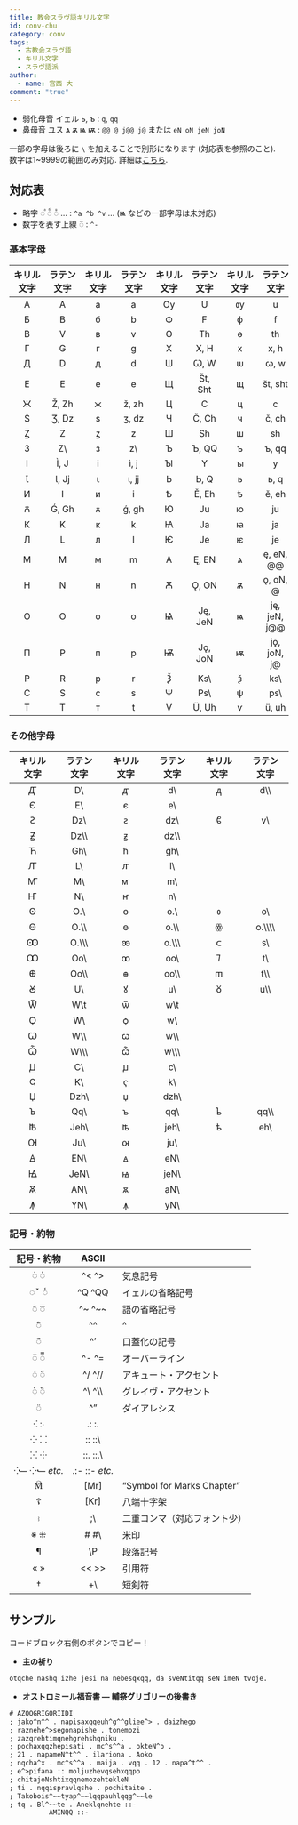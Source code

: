 ```yaml
---
title: 教会スラヴ語キリル文字
id: conv-chu
category: conv
tags:
  - 古教会スラヴ語
  - キリル文字
  - スラヴ語派
author:
  - name: 宮西 大
comment: "true"
---
```

- 弱化母音 イェル <span cyrs>ь, ъ</span> : `q`, `qq`
- 鼻母音 ユス <span cyrs>ѧ ѫ ѩ ѭ</span> : `@@ @ j@@ j@` または `eN oN jeN joN`

一部の字母は後ろに `\` を加えることで別形になります (対応表を参照のこと).  
数字は1~9999の範囲のみ対応. 詳細は[こちら](/upload/conv-chu.pdf).

<HLConverter src="/conv/chu.tsv" fontRight="Monomakh Unicode" />

## 対応表

- 略字 <span cyrs>◌ⷶ  ◌ⷠ ◌ⷡ</span> ... : `^a ^b ^v` ... (<span cyrs>ѩ</span> などの一部字母は未対応)
- 数字を表す上線 <span cyrs>◌̅</span> : `^-`

### 基本字母

|キ⁠リ⁠ル文⁠字|ラ⁠テ⁠ン文⁠字|キ⁠リ⁠ル文⁠字|ラ⁠テ⁠ン文⁠字|キ⁠リ⁠ル文⁠字|ラ⁠テ⁠ン文⁠字|キ⁠リ⁠ル文⁠字|ラ⁠テ⁠ン文⁠字|
|:----:|:----:|:----:|:----:|:----:|:----:|:----:|:----:|
|<span cyrs>А</span>|A|<span cyrs>а</span>|a|<span cyrs>Оу</span>|U|<span cyrs>ᲂу</span>|u|
|<span cyrs>Б</span>|B|<span cyrs>б</span>|b|<span cyrs>Ф</span>|F|<span cyrs>ф</span>|f|
|<span cyrs>В</span>|V|<span cyrs>в</span>|v|<span cyrs>Ѳ</span>|Th|<span cyrs>ѳ</span>|th|
|<span cyrs>Г</span>|G|<span cyrs>г</span>|g|<span cyrs>Х</span>|X, H|<span cyrs>х</span>|x, h|
|<span cyrs>Д</span>|D|<span cyrs>д</span>|d|<span cyrs>Ѡ</span>|Ꞷ, W|<span cyrs>ѡ</span>|ꞷ, w|
|<span cyrs>Е</span>|E|<span cyrs>е</span>|e|<span cyrs>Щ</span>|Št, Sht|<span cyrs>щ</span>|št, sht|
|<span cyrs>Ж</span>|Ž, Zh|<span cyrs>ж</span>|ž, zh|<span cyrs>Ц</span>|C|<span cyrs>ц</span>|c|
|<span cyrs>Ѕ</span>|Ʒ, Dz|<span cyrs>ѕ</span>|ʒ, dz|<span cyrs>Ч</span>|Č, Ch|<span cyrs>ч</span>|č, ch|
|<span cyrs>Ꙁ</span>|Z|<span cyrs>ꙁ</span>|z|<span cyrs>Ш</span>|Sh|<span cyrs>ш</span>|sh|
|<span cyrs>З</span>|Z\\ |<span cyrs>з</span>|z\\ |<span cyrs>Ъ</span>|Ъ, QQ|<span cyrs>ъ</span>|ъ, qq|
|<span cyrs>І</span>|Ì, J|<span cyrs>і</span>|ì, j|<span cyrs>Ꙑ</span>|Y|<span cyrs>ꙑ</span>|y|
|<span cyrs>Ꙇ</span>|Ɩ, Jj|<span cyrs>ꙇ</span>|ɩ, jj|<span cyrs>Ь</span>|Ь, Q|<span cyrs>ь</span>|ь, q|
|<span cyrs>И</span>|I|<span cyrs>и</span>|i|<span cyrs>Ѣ</span>|Ě, Eh|<span cyrs>ѣ</span>|ě, eh|
|<span cyrs>Ꙉ</span>|Ǵ, Gh|<span cyrs>ꙉ</span>|ǵ, gh|<span cyrs>Ю</span>|Ju|<span cyrs>ю</span>|ju|
|<span cyrs>К</span>|K|<span cyrs>к</span>|k|<span cyrs>Ꙗ</span>|Ja|<span cyrs>ꙗ</span>|ja|
|<span cyrs>Л</span>|L|<span cyrs>л</span>|l|<span cyrs>Ѥ</span>|Je|<span cyrs>ѥ</span>|je|
|<span cyrs>М</span>|M|<span cyrs>м</span>|m|<span cyrs>Ѧ</span>|Ę, EN|<span cyrs>ѧ</span>|ę, eN, @@|
|<span cyrs>Н</span>|N|<span cyrs>н</span>|n|<span cyrs>Ѫ</span>|Ǫ, ON|<span cyrs>ѫ</span>|ǫ, oN, @|
|<span cyrs>О</span>|O|<span cyrs>о</span>|o|<span cyrs>Ѩ</span>|Ję, JeN|<span cyrs>ѩ</span>|ję, jeN, j@@|
|<span cyrs>П</span>|P|<span cyrs>п</span>|p|<span cyrs>Ѭ</span>|Jǫ, JoN|<span cyrs>ѭ</span>|jǫ, joN, j@|
|<span cyrs>Р</span>|R|<span cyrs>р</span>|r|<span cyrs>Ѯ</span>|Ks\\ |<span cyrs>ѯ</span>|ks\\ |
|<span cyrs>С</span>|S|<span cyrs>с</span>|s|<span cyrs>Ѱ</span>|Ps\\ |<span cyrs>ѱ</span>|ps\\ |
|<span cyrs>Т</span>|T|<span cyrs>т</span>|t|<span cyrs>Ѵ</span>|Ü, Uh|<span cyrs>ѵ</span>|ü, uh|

### その他字母

|キ⁠リ⁠ル文⁠字|ラ⁠テ⁠ン文⁠字|キ⁠リ⁠ル文⁠字|ラ⁠テ⁠ン文⁠字|キ⁠リ⁠ル文⁠字|ラ⁠テ⁠ン文⁠字|
|:---:|:---:|:---:|:---:|:---:|:---:|
|<span cyrs>Ꙣ</span>|D\\ |<span cyrs>ꙣ</span>|d\\ |<span cyrs>ᲁ</span>|d\\\\ |
|<span cyrs>Є</span>|E\\ |<span cyrs>є</span>|e\\ | | |
|<span cyrs>Ꙅ</span>|Dz\\ |<span cyrs>ꙅ</span>|dz\\ |<span cyrs>ᲀ</span>|v\\ |
|<span cyrs>Ꙃ</span>|Dz\\\\ |<span cyrs>ꙃ</span>|dz\\\\ | | |
|<span cyrs>Ћ</span>|Gh\\ |<span cyrs>ћ</span>|gh\\ | | |
|<span cyrs>Ꙥ</span>|L\\ |<span cyrs>ꙥ</span>|l\\ | | |
|<span cyrs>Ꙧ</span>|M\\ |<span cyrs>ꙧ</span>|m\\ | | |
|<span cyrs>Ҥ</span>|N\\ |<span cyrs>ҥ</span>|n\\ | | |
|<span cyrs>Ꙩ</span>|O.\\ |<span cyrs>ꙩ</span>|o.\\ |<span cyrs>ᲂ</span>|o\\ |
|<span cyrs>Ꙫ</span>|O.\\\\ |<span cyrs>ꙫ</span>|o.\\\\ |<span cyrs>ꙮ</span>|o.\\\\\\\\ |
|<span cyrs>Ꙭ</span>|O.\\\\\\ |<span cyrs>ꙭ</span>|o.\\\\\\ |<span cyrs>ᲃ</span>|s\\ |
|<span cyrs>Ꚙ</span>|Oo\\ |<span cyrs>ꚙ</span>|oo\\ |<span cyrs>ᲄ</span>|t\\ |
|<span cyrs>Ꚛ</span>|Oo\\\\ |<span cyrs>ꚛ</span>|oo\\\\ |<span cyrs>ᲅ</span>|t\\\\ |
|<span cyrs>Ꙋ</span>|U\\ |<span cyrs>ꙋ</span>|u\\ |<span cyrs>ᲈ</span>|u\\\\ |
|<span cyrs>Ѿ</span>|W\\t|<span cyrs>ѿ</span>|w\\t| | |
|<span cyrs>Ѻ</span>|W\\ |<span cyrs>ѻ</span>|w\\ | | |
|<span cyrs>Ꙍ</span>|W\\\\ |<span cyrs>ꙍ</span>|w\\\\ | | |
|<span cyrs>Ѽ</span>|W\\\\\\ |<span cyrs>ѽ</span>|w\\\\\\ | | |
|<span cyrs>Ꙡ</span>|C\\ |<span cyrs>ꙡ</span>|c\\ | | |
|<span cyrs>Ҁ</span>|K\\ |<span cyrs>ҁ</span>|k\\ | | |
|<span cyrs>Џ</span>|Dzh\\ |<span cyrs>џ</span>|dzh\\ | | |
|<span cyrs>Ꙏ</span>|Qq\\ |<span cyrs>ꙏ</span>|qq\\ |<span cyrs>ᲆ</span>|qq\\\\ |
|<span cyrs>Ꙓ</span>|Jeh\\ |<span cyrs>ꙓ</span>|jeh\\ |<span cyrs>ᲇ</span>|eh\\ |
|<span cyrs>Ꙕ</span>|Ju\\ |<span cyrs>ꙕ</span>|ju\\ | | |
|<span cyrs>Ꙙ</span>|EN\\ |<span cyrs>ꙙ</span>|eN\\ | | |
|<span cyrs>Ꙝ</span>|JeN\\ |<span cyrs>ꙝ</span>|jeN\\ | | |
|<span cyrs>Ꙛ</span>|AN\\ |<span cyrs>ꙛ</span>|aN\\ | | |
|<span cyrs>Ꙟ</span>|YN\\ |<span cyrs>ꙟ</span>|yN\\ | | |

### 記号・約物

|記号・約物|ASCII| |
|:---:|:---:|:---|
|<span cyrs>◌҅ ◌҆</span>|^< ^>|気息記号|
|<span cyrs>◌ꙿ ◌̾</span>|^Q ^QQ|イェルの省略記号|
|<span cyrs>◌҃ ◌꙯</span>|^~ ^~~|語の省略記号|
|<span cyrs>◌҇</span>|^^|^|
|<span cyrs>◌҄</span>|^’|口蓋化の記号|
|<span cyrs>◌̅ ◌̿</span>|^- ^=|オーバーライン|
|<span cyrs>◌́ ◌̋</span>|^/ ^//|アキュート・アクセント|
|<span cyrs>◌̀ ◌̏</span>|^\ ^\\\\ |グレイヴ・アクセント|
|<span cyrs>◌̈</span>|^”|ダイアレシス|
|<span cyrs>⁖ ჻</span>|.: :.| |
|<span cyrs>⁘ ⸬</span>|:: ::\\ | |
|<span cyrs>⁙ ⸭</span>|::. ::.\\ | |
|<span cyrs>⁖⹃ ⁘⹃</span> *etc.*|.:- ::- *etc.*| |
|<span cyrs>🕅</span>|[Mr]|“Symbol for Marks Chapter”|
|<span cyrs>☦</span>|[Kr]|八端十字架|
|<span cyrs>⹉</span>|;\\ |二重コンマ（対応フォント少）|
|<span cyrs>※ ⁜</span>|# #\\ |米印|
|<span cyrs>¶</span>|\\P|段落記号|
|<span cyrs>« »</span>|<< >>|引用符|
|<span cyrs>†</span>|+\\ |短剣符|

## サンプル

コードブロック右側のボタンでコピー！

- **主の祈り**

```txt
otqche nashq izhe jesi na nebesqxqq, da sveNtitqq seN imeN tvoje.
```

- **オストロミール福音書 ― 輔祭グリゴリーの後書き**  

```txt
# AZQQGRIGORIIDI
; jako^n^^ . napisaxqqeuh^g^^gliee^> . daizhego
; raznehe^>segonapishe . tonemozi
; zazqrehtimqnehgrehshqniku .
; pochaxqqzhepisati . mc^s^^a . okteN^b .
; 21 . napameN^t^^ . ilariona . Aoko
; nqcha^x . mc^s^^a . maija . vqq . 12 . napa^t^^ .
; e^>pifana :: moljuzhevqsehxqqpo
; chitajoNshtixqqnemozehtekleN
; ti . nqqispravlqshe . pochitaite .
; Takobois^~~tyap^~~lqqpauhlqqg^~~le
; tq . Bl^~~te . Aneklqnehte ::-
          AMINQQ ::-
```
